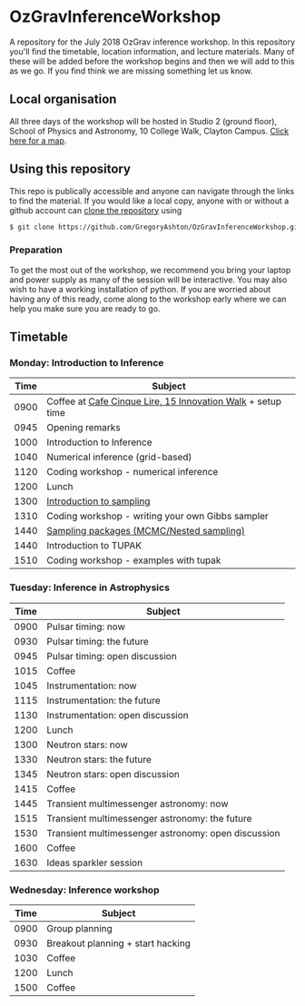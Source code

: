 # OzGravInferenceWorkshop

A repository for the July 2018 OzGrav inference workshop. In this repository you'll find the timetable, location information,
and lecture materials. Many of these will be added before the workshop begins and then we will add to this as we go. If you
find think we are missing something let us know.

## Local organisation

All three days of the workshop will be hosted in Studio 2 (ground floor), School of Physics and Astronomy, 10 College Walk, Clayton Campus.
[Click here for a map](https://goo.gl/maps/Dj62TZ5MG5t).

## Using this repository

This repo is publically accessible and anyone can navigate through the links to find the material. If you would like a
local copy, anyone with or without a github account can
[clone the repository](https://help.github.com/articles/cloning-a-repository/) using 

```bash
$ git clone https://github.com/GregoryAshton/OzGravInferenceWorkshop.git
```

### Preparation

To get the most out of the workshop, we recommend you bring your laptop and power supply as many of the
session will be interactive. You may also wish to have a working installation of python. If you are worried
about having any of this ready, come along to the workshop early where we can help you make sure you are
ready to go.


## Timetable 

### Monday: Introduction to Inference

Time | Subject
---- | ------------------------------------------------
0900 | Coffee at [Cafe Cinque Lire, 15 Innovation Walk](https://goo.gl/maps/TRtzB8GjUzQ2) + setup time
0945 | Opening remarks
1000 | Introduction to Inference
1040 | Numerical inference (grid-based)
1120 | Coding workshop - numerical inference
1200 | Lunch
1300 | [Introduction to sampling](/introduction_to_mcmc_and_nested_sampling/introduction-to-sampling.ipynb)
1310 | Coding workshop - writing your own Gibbs sampler
1440 | [Sampling packages (MCMC/Nested sampling)](/introduction_to_mcmc_and_nested_sampling/introduction-to-packaged-samplers.ipynb)
1440 | Introduction to TUPAK
1510 | Coding workshop - examples with tupak

### Tuesday: Inference in Astrophysics

Time | Subject
---- | ------------------------------------------------
0900 | Pulsar timing: now
0930 | Pulsar timing: the future
0945 | Pulsar timing: open discussion
1015 | Coffee
1045 | Instrumentation: now
1115 | Instrumentation: the future
1130 | Instrumentation: open discussion
1200 | Lunch
1300 | Neutron stars: now
1330 | Neutron stars: the future
1345 | Neutron stars: open discussion
1415 | Coffee
1445 | Transient multimessenger astronomy: now
1515 | Transient multimessenger astronomy: the future
1530 | Transient multimessenger astronomy: open discussion
1600 | Coffee
1630 | Ideas sparkler session

### Wednesday: Inference workshop

Time | Subject
---- | ------------------------------------------------
0900 | Group planning
0930 | Breakout planning + start hacking
1030 | Coffee
1200 | Lunch
1500 | Coffee



